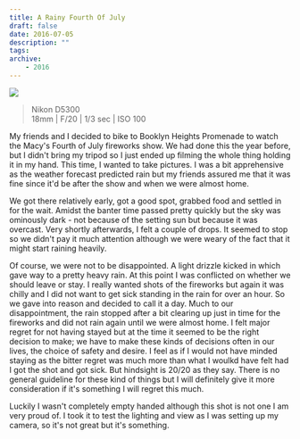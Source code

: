 ```yaml
---
title: A Rainy Fourth Of July
draft: false
date: 2016-07-05
description: ""
tags:
archive:
    - 2016
---
```


![](https://i.imgur.com/it8p7Gl.jpg)

<!-- more -->

> Nikon D5300  
> 18mm | F/20 | 1/3 sec | ISO 100

My friends and I decided to bike to Booklyn Heights Promenade to watch the Macy's Fourth of July fireworks show. We had done this the year before, but I didn't bring my tripod so I just ended up filming the whole thing holding it in my hand. This time, I wanted to take pictures. I was a bit apprehensive as the weather forecast predicted rain but my friends assured me that it was fine since it'd be after the show and when we were almost home.

We got there relatively early, got a good spot, grabbed food and settled in for the wait. Amidst the banter time passed pretty quickly but the sky was ominously dark - not because of the setting sun but because it was overcast. Very shortly afterwards, I felt a couple of drops. It seemed to stop so we didn't pay it much attention although we were weary of the fact that it might start raining heavily.

Of course, we were not to be disappointed. A light drizzle kicked in which gave way to a pretty heavy rain. At this point I was conflicted on whether we should leave or stay. I really wanted shots of the fireworks but again it was chilly and I did not want to get sick standing in the rain for over an hour. So we gave into reason and decided to call it a day. Much to our disappointment, the rain stopped after a bit clearing up just in time for the fireworks and did not rain again until we were almost home. I felt major regret for not having stayed but at the time it seemed to be the right decision to make; we have to make these kinds of decisions often in our lives, the choice of safety and desire. I feel as if I would not have minded staying as the bitter regret was much more than what I woulkd have felt had I got the shot and got sick. But hindsight is 20/20 as they say. There is no general guideline for these kind of things but I will definitely give it more consideration if it's something I will regret this much.

Luckily I wasn't completely empty handed although this shot is not one I am very proud of. I took it to test the lighting and view as I was setting up my camera, so it's not great but it's something.
